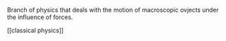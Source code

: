 Branch of physics that deals with the motion of macroscopic ovjects under the influence of forces.

[[classical physics]]